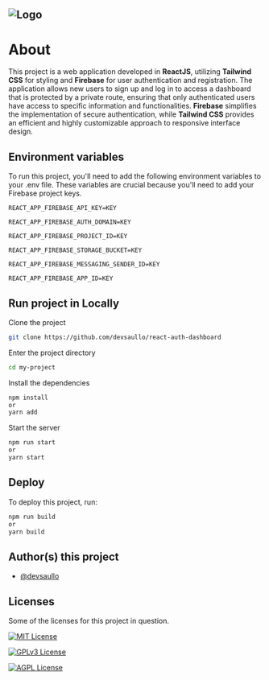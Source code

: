 ![Logo](https://i.imgur.com/b3XPEtq.jpeg)
---
# About

This project is a web application developed in **ReactJS**, utilizing **Tailwind CSS** for styling and **Firebase** for user authentication and registration. The application allows new users to sign up and log in to access a dashboard that is protected by a private route, ensuring that only authenticated users have access to specific information and functionalities. **Firebase** simplifies the implementation of secure authentication, while **Tailwind CSS** provides an efficient and highly customizable approach to responsive interface design.

## Environment variables

To run this project, you'll need to add the following environment variables to your .env file. These variables are crucial because you'll need to add your Firebase project keys.

`REACT_APP_FIREBASE_API_KEY=KEY`

`REACT_APP_FIREBASE_AUTH_DOMAIN=KEY`

`REACT_APP_FIREBASE_PROJECT_ID=KEY`

`REACT_APP_FIREBASE_STORAGE_BUCKET=KEY`

`REACT_APP_FIREBASE_MESSAGING_SENDER_ID=KEY`

`REACT_APP_FIREBASE_APP_ID=KEY`


## Run project in Locally

Clone the project

```bash
git clone https://github.com/devsaullo/react-auth-dashboard
```

Enter the project directory

```bash
cd my-project
```

Install the dependencies

```bash
npm install
or
yarn add
```

Start the server

```bash
npm run start
or 
yarn start
```

## Deploy

To deploy this project, run:

```bash
npm run build
or 
yarn build
```


## Author(s) this project

- [@devsaullo](https://github.com/devsaullo)


## Licenses
Some of the licenses for this project in question.

[![MIT License](https://img.shields.io/badge/License-MIT-green.svg)](https://choosealicense.com/licenses/mit/)

[![GPLv3 License](https://img.shields.io/badge/License-GPL%20v3-yellow.svg)](https://opensource.org/licenses/)

[![AGPL License](https://img.shields.io/badge/License-AGPL-blue.svg)](http://www.gnu.org/licenses/agpl-3.0)

